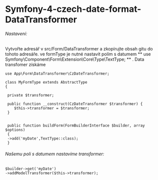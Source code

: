 # Symfony-4-czech-date-format-DataTransformer

###### Nastavení:
Vytvořte adresář v src/Form/DataTransformer a zkopírujte obsah gitu do tohoto adresáře.
    ve formType je nutné nastavit polím s datumem ** use Symfony\Component\Form\Extension\Core\Type\TextType; ** .
 Data transfomer získáme 
 
   ```
use App\Form\DataTransformer\CzDateTransformer;

class MyFormType extends AbstractType
{
    
    private $transformer;
    
    public function __construct(CzDateTransformer $transformer) {
       $this->transformer = $transformer; 
    }
    
    
    public function buildForm(FormBuilderInterface $builder, array $options)
    {
    ->add('myDate',TextType::class);
    }
   ```
   
   ###### Našemu poli s datumem nastavíme transformer:
   
   ```
   $builder->get('myDate')
   ->addModelTransformer($this->transformer);
   ```
</p>
